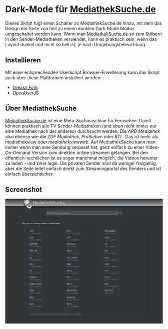 # Dark-Mode für [MediathekSuche.de](https://mediatheksuche.de/)

Dieses Skript fügt einen Schalter zu MediathekSuche.de hinzu, mit dem das Design der Seite von hell zu einem dunklen Dark-Mode Modus umgeschaltet werden kann. Wenn man [MediathekSuche.de](https://mediatheksuche.de/) so zum Stöbern in den Sender-Mediatheken verwendet, kann es praktisch sein, wenn das Layout dunkel und nicht so hell ist, je nach Umgebungsbeleuchtung.

## Installieren

Mit einer entsprechenden UserScript Browser-Erweiterung kann das Skript auch über diese Plattformen installiert werden:

* [Greasy Fork](https://greasyfork.org/scripts/430259-mediatheksuche-darkmode)
* [OpenUserJS](https://openuserjs.org/scripts/isync/mediatheksuche-darkmode)

## Über MediathekSuche

[MediathekSuche.de](https://mediatheksuche.de/) ist eine Meta-Suchmaschine für Fernsehen. Damit können praktisch alle TV Sender-Mediatheken (und eben nicht immer nur eine Mediathek nach der anderen) durchsucht werden. Die *ARD Mediathek* also ebenso wie die *ZDF Mediathek*, *ProSieben* oder *RTL*. Das ist mehr als mediathekview oder *mediathekviewweb*. Auf MediathekSuche kann man immer wenn man eine Sendung verpasst hat, ganz einfach zu einer Video-On-Demand Version zum direkten online streamen gelangen. Bei den öffentlich-rechtlichen ist es sogar manchmal möglich, die Videos herunter zu laden - und zwar legal. Die privaten Sender sind da weniger freigiebig, aber die Seite leitet einfach direkt zum Streamingportal des Senders und ist einfach übersichtlicher.

## Screenshot

![Mediathek Suche im Dark_Mode](https://raw.githubusercontent.com/isync/mediatheksuche-darkmode/master/screenshot.png)
